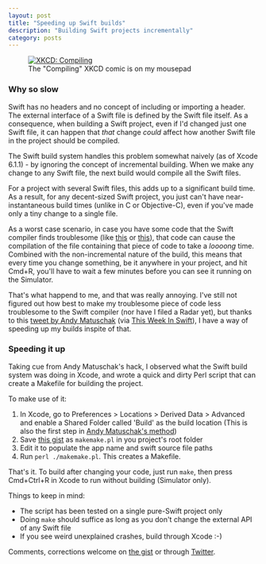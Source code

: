 ```yaml
---
layout: post
title: "Speeding up Swift builds"
description: "Building Swift projects incrementally"
category: posts
---
```


<figure>
    <a href="http://xkcd.com/303/"
    ><img src="http://imgs.xkcd.com/comics/compiling.png" alt="XKCD: Compiling"
    ></a>
<figcaption>The "Compiling" XKCD comic is on my mousepad</figcaption>
</figure>

### Why so slow

Swift has no headers and no concept of including or importing a header.
The external interface of a Swift file is defined by the Swift file
itself. As a consequence, when building a Swift project, even if I'd
changed just one Swift file, it can happen that _that_ change _could_
affect how another Swift file in the project should be compiled.

The Swift build system handles this problem somewhat naively 
(as of Xcode 6.1.1) - by ignoring the concept of incremental building.
When we make any change to any Swift file, the next build would compile
all the Swift files.

For a project with several Swift files, this adds up to a significant
build time. As a result, for any decent-sized Swift project, you just
can't have near-instantaneous build times (unlike in C or Objective-C),
even if you've made only a tiny change to a single file.

As a worst case scenario, in case you have some code that the Swift
compiler finds troublesome (like [this][trouble1] or [this][trouble2]),
that code can cause the compilation of the file containing that piece of
code to take a _loooong_ time. Combined with the non-incremental nature of
the build, this means that every time you change something, be it
anywhere in your project, and hit Cmd+R, you'll have to wait a few
minutes before you can see it running on the Simulator.

That's what happend to me, and that was really annoying. I've still not
figured out how best to make my troublesome piece of code less
troublesome to the Swift compiler (nor have I filed a Radar yet), but
thanks to this [tweet by Andy Matuschak] \(via [This Week In Swift]\), I
have a way of speeding up my builds inspite of that.

[trouble1]: http://blog.impathic.com/post/99647568844/debugging-slow-swift-compile-times
[trouble2]: http://stackoverflow.com/questions/25537614/why-is-swift-compile-time-so-slow

[tweet by Andy Matuschak]: https://twitter.com/andy_matuschak/status/543471763892359168
[This Week In Swift]: https://swiftnews.curated.co/issues/21

### Speeding it up

Taking cue from Andy Matuschak's hack, I observed what the Swift build
system was doing in Xcode, and wrote a quick and dirty Perl script that
can create a Makefile for building the project.

To make use of it:

  1. In Xcode, go to Preferences > Locations > Derived Data > Advanced
     and enable a Shared Folder called 'Build' as the build location
     (This is also the first step in [Andy Matuschak's method][tweet by
     Andy Matuschak])
  2. Save [this gist][makemake_gist] as `makemake.pl` in you project's
     root folder
  3. Edit it to populate the app name and swift source file paths
  4. Run `perl ./makemake.pl`. This creates a Makefile.

That's it. To build after changing your code, just run `make`, then
press Cmd+Ctrl+R in Xcode to run without building (Simulator only).

Things to keep in mind:

 - The script has been tested on a single pure-Swift project only
 - Doing `make` should suffice as long as you don't change the external
   API of any Swift file
 - If you see weird unexplained crashes, build through Xcode :-)

Comments, corrections welcome on [the gist][makemake_gist] or through [Twitter].

[makemake_gist]: https://gist.github.com/roop/ec05db594fae8fd2a8eb
[Twitter]: https://twitter.com/roopeshchander/

